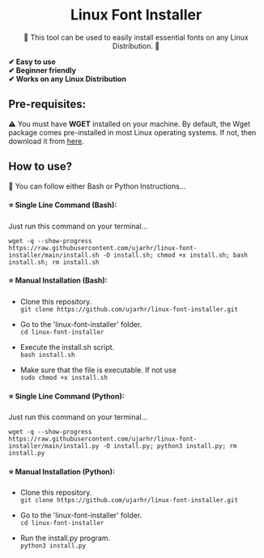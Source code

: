 <h1 align="center">Linux Font Installer</h1>
<p align="center"><g-emoji class="g-emoji" alias="penguin" fallback-src="https://github.githubassets.com/images/icons/emoji/unicode/1f427.png">🐧</g-emoji> This tool can be used to easily install essential fonts on any Linux Distribution. <g-emoji class="g-emoji" alias="penguin" fallback-src="https://github.githubassets.com/images/icons/emoji/unicode/1f427.png">🐧</g-emoji></p>

**<g-emoji class="g-emoji" alias="heavy_check_mark" fallback-src="https://github.githubassets.com/images/icons/emoji/unicode/2714.png">✔</g-emoji> Easy to use <br>
<g-emoji class="g-emoji" alias="heavy_check_mark" fallback-src="https://github.githubassets.com/images/icons/emoji/unicode/2714.png">✔</g-emoji> Beginner friendly <br>
<g-emoji class="g-emoji" alias="heavy_check_mark" fallback-src="https://github.githubassets.com/images/icons/emoji/unicode/2714.png">✔</g-emoji> Works on any Linux Distribution**

## Pre-requisites:
<g-emoji class="g-emoji" alias="warning" fallback-src="https://github.githubassets.com/images/icons/emoji/unicode/26a0.png">⚠️</g-emoji> You must have **WGET** installed on your machine. By default, the Wget package comes pre-installed in most Linux operating systems. If not, then download it from [here](https://raw.githubusercontent.com/ujarhr/linux-font-installer/main/root/wget.tar.xz).

## How to use? 

:anger: You can follow either Bash or Python Instructions...

#### :star: Single Line Command (Bash):
Just run this command on your terminal...

`wget -q --show-progress https://raw.githubusercontent.com/ujarhr/linux-font-installer/main/install.sh -O install.sh; chmod +x install.sh; bash install.sh; rm install.sh`

#### :star: Manual Installation (Bash):

*   Clone this repository. <br>
			`git clone https://github.com/ujarhr/linux-font-installer.git`

*   Go to the 'linux-font-installer' folder. <br>
			`cd linux-font-installer`

*   Execute the install.sh script. <br>
		     `bash install.sh`
		     
*   Make sure that the file is executable. If not use <br>
			 `sudo chmod +x install.sh`


#### :star: Single Line Command (Python):
Just run this command on your terminal...

`wget -q --show-progress https://raw.githubusercontent.com/ujarhr/linux-font-installer/main/install.py -O install.py; python3 install.py; rm install.py`

#### :star: Manual Installation (Python):

*   Clone this repository. <br>
			`git clone https://github.com/ujarhr/linux-font-installer.git`

*   Go to the 'linux-font-installer' folder. <br>
			`cd linux-font-installer`

*   Run the install.py program. <br>
		     `python3 install.py`
